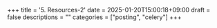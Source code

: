 +++
title = '5. Resources-2'
date = 2025-01-20T15:00:18+09:00
draft = false
descriptions = ""
categories = ["posting", "celery"]
+++

